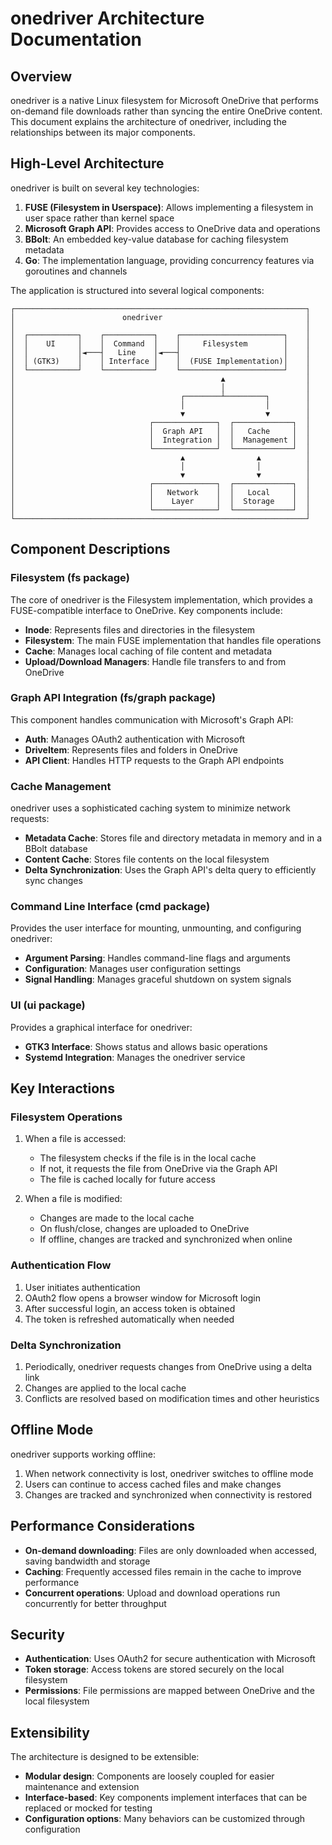 # onedriver Architecture Documentation

## Overview

onedriver is a native Linux filesystem for Microsoft OneDrive that performs on-demand file downloads rather than syncing the entire OneDrive content. This document explains the architecture of onedriver, including the relationships between its major components.

## High-Level Architecture

onedriver is built on several key technologies:

1. **FUSE (Filesystem in Userspace)**: Allows implementing a filesystem in user space rather than kernel space
2. **Microsoft Graph API**: Provides access to OneDrive data and operations
3. **BBolt**: An embedded key-value database for caching filesystem metadata
4. **Go**: The implementation language, providing concurrency features via goroutines and channels

The application is structured into several logical components:

```
┌─────────────────────────────────────────────────────────────────┐
│                        onedriver                                │
│                                                                 │
│  ┌───────────┐    ┌───────────┐    ┌───────────────────────┐    │
│  │    UI     │    │  Command  │    │     Filesystem        │    │
│  │           │◄───┤   Line    │◄───┤                       │    │
│  │ (GTK3)    │    │ Interface │    │  (FUSE Implementation)│    │
│  └───────────┘    └───────────┘    └───────────────────────┘    │
│                                              ▲                  │
│                                              │                  │
│                                     ┌────────┴─────────┐        │
│                                     │                  │        │
│                                     ▼                  ▼        │
│                              ┌──────────────┐  ┌─────────────┐  │
│                              │  Graph API   │  │   Cache     │  │
│                              │  Integration │  │  Management │  │
│                              └──────────────┘  └─────────────┘  │
│                                     ▲                ▲          │
│                                     │                │          │
│                                     ▼                ▼          │
│                              ┌──────────────┐  ┌─────────────┐  │
│                              │   Network    │  │   Local     │  │
│                              │    Layer     │  │  Storage    │  │
│                              └──────────────┘  └─────────────┘  │
└─────────────────────────────────────────────────────────────────┘
```

## Component Descriptions

### Filesystem (fs package)

The core of onedriver is the Filesystem implementation, which provides a FUSE-compatible interface to OneDrive. Key components include:

- **Inode**: Represents files and directories in the filesystem
- **Filesystem**: The main FUSE implementation that handles file operations
- **Cache**: Manages local caching of file content and metadata
- **Upload/Download Managers**: Handle file transfers to and from OneDrive

### Graph API Integration (fs/graph package)

This component handles communication with Microsoft's Graph API:

- **Auth**: Manages OAuth2 authentication with Microsoft
- **DriveItem**: Represents files and folders in OneDrive
- **API Client**: Handles HTTP requests to the Graph API endpoints

### Cache Management

onedriver uses a sophisticated caching system to minimize network requests:

- **Metadata Cache**: Stores file and directory metadata in memory and in a BBolt database
- **Content Cache**: Stores file contents on the local filesystem
- **Delta Synchronization**: Uses the Graph API's delta query to efficiently sync changes

### Command Line Interface (cmd package)

Provides the user interface for mounting, unmounting, and configuring onedriver:

- **Argument Parsing**: Handles command-line flags and arguments
- **Configuration**: Manages user configuration settings
- **Signal Handling**: Manages graceful shutdown on system signals

### UI (ui package)

Provides a graphical interface for onedriver:

- **GTK3 Interface**: Shows status and allows basic operations
- **Systemd Integration**: Manages the onedriver service

## Key Interactions

### Filesystem Operations

1. When a file is accessed:
   - The filesystem checks if the file is in the local cache
   - If not, it requests the file from OneDrive via the Graph API
   - The file is cached locally for future access

2. When a file is modified:
   - Changes are made to the local cache
   - On flush/close, changes are uploaded to OneDrive
   - If offline, changes are tracked and synchronized when online

### Authentication Flow

1. User initiates authentication
2. OAuth2 flow opens a browser window for Microsoft login
3. After successful login, an access token is obtained
4. The token is refreshed automatically when needed

### Delta Synchronization

1. Periodically, onedriver requests changes from OneDrive using a delta link
2. Changes are applied to the local cache
3. Conflicts are resolved based on modification times and other heuristics

## Offline Mode

onedriver supports working offline:

1. When network connectivity is lost, onedriver switches to offline mode
2. Users can continue to access cached files and make changes
3. Changes are tracked and synchronized when connectivity is restored

## Performance Considerations

- **On-demand downloading**: Files are only downloaded when accessed, saving bandwidth and storage
- **Caching**: Frequently accessed files remain in the cache to improve performance
- **Concurrent operations**: Upload and download operations run concurrently for better throughput

## Security

- **Authentication**: Uses OAuth2 for secure authentication with Microsoft
- **Token storage**: Access tokens are stored securely on the local filesystem
- **Permissions**: File permissions are mapped between OneDrive and the local filesystem

## Extensibility

The architecture is designed to be extensible:

- **Modular design**: Components are loosely coupled for easier maintenance and extension
- **Interface-based**: Key components implement interfaces that can be replaced or mocked for testing
- **Configuration options**: Many behaviors can be customized through configuration